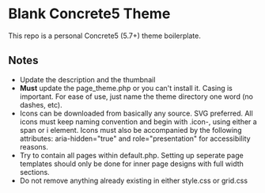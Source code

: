 # Blank Concrete5 Theme

This repo is a personal Concrete5 (5.7+) theme boilerplate.

## Notes

* Update the description and the thumbnail
* **Must** update the page_theme.php or you can't install it. Casing is important. For ease of use, just name the theme directory one word (no dashes, etc).
* Icons can be downloaded from basically any source. SVG preferred. All icons must keep naming convention and begin with .icon-, using either a span or i element. Icons must also be accompanied by the following attributes: aria-hidden="true" and role="presentation" for accessibility reasons.
* Try to contain all pages within default.php. Setting up seperate page templates should only be done for inner page designs with full width sections.
* Do not remove anything already existing in either style.css or grid.css

